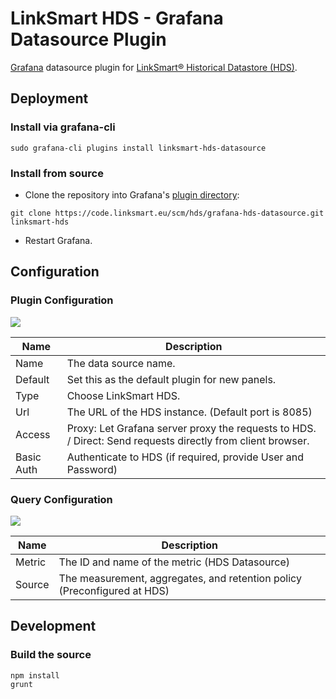 # LinkSmart HDS - Grafana Datasource Plugin
[Grafana](http://grafana.org/) datasource plugin for [LinkSmart® Historical Datastore (HDS)](https://docs.linksmart.eu/display/HDS).

## Deployment

### Install via grafana-cli
```
sudo grafana-cli plugins install linksmart-hds-datasource
```

### Install from source 

* Clone the repository into Grafana's [plugin directory](http://docs.grafana.org/plugins/installation/#grafana-plugin-directory):
```
git clone https://code.linksmart.eu/scm/hds/grafana-hds-datasource.git linksmart-hds
```
* Restart Grafana.

## Configuration

### Plugin Configuration
![](https://code.linksmart.eu/projects/HDS/repos/grafana-hds-datasource/raw/docs/datasource_config.png)


Name | Description
------------ | -------------
Name | The data source name.
Default | Set this as the default plugin for new panels.
Type | Choose LinkSmart HDS.
Url | The URL of the HDS instance. (Default port is 8085)
Access | Proxy: Let Grafana server proxy the requests to HDS. / Direct: Send requests directly from client browser.
Basic Auth | Authenticate to HDS (if required, provide User and Password)

### Query Configuration
![](https://code.linksmart.eu/projects/HDS/repos/grafana-hds-datasource/raw/docs/query_metrics.png)


Name | Description
------------ | -------------
Metric | The ID and name of the metric (HDS Datasource)
Source | The measurement, aggregates, and retention policy (Preconfigured at HDS)

## Development

### Build the source
```
npm install 
grunt
```
